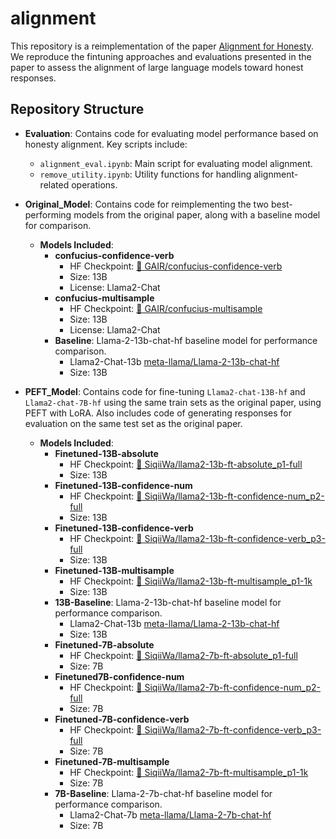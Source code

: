 # alignment

This repository is a reimplementation of the paper [Alignment for Honesty](https://arxiv.org/abs/2312.07000). We reproduce the fintuning approaches and evaluations presented in the paper to assess the alignment of large language models toward honest responses.

## Repository Structure

- **Evaluation**: Contains code for evaluating model performance based on honesty alignment. Key scripts include:
  - `alignment_eval.ipynb`: Main script for evaluating model alignment.
  - `remove_utility.ipynb`: Utility functions for handling alignment-related operations.

- **Original_Model**: Contains code for reimplementing the two best-performing models from the original paper, along with a baseline model for comparison.
  - **Models Included**:
    - **confucius-confidence-verb**
      - HF Checkpoint: [🤗 GAIR/confucius-confidence-verb](https://huggingface.co/GAIR/confucius-confidence-verb)
      - Size: 13B
      - License: Llama2-Chat
    - **confucius-multisample**
      - HF Checkpoint: [🤗 GAIR/confucius-multisample](https://huggingface.co/GAIR/confucius-multisample)
      - Size: 13B
      - License: Llama2-Chat
    - **Baseline**: Llama-2-13b-chat-hf baseline model for performance comparison.
      - Llama2-Chat-13b [meta-llama/Llama-2-13b-chat-hf](https://huggingface.co/meta-llama/Llama-2-13b-chat-hf)
      - Size: 13B
- **PEFT_Model**: Contains code for fine-tuning `Llama2-chat-13B-hf` and `Llama2-chat-7B-hf` using the same train sets as the original paper, using PEFT with LoRA. Also includes code of generating responses for evaluation on the same test set as the original paper.
  - **Models Included**:
    - **Finetuned-13B-absolute**
      - HF Checkpoint: [🤗 SiqiiWa/llama2-13b-ft-absolute_p1-full](https://huggingface.co/SiqiiWa/llama2-13b-ft-absolute_p1-full)
      - Size: 13B
    - **Finetuned-13B-confidence-num**
      - HF Checkpoint: [🤗 SiqiiWa/llama2-13b-ft-confidence-num_p2-full](https://huggingface.co/SiqiiWa/llama2-13b-ft-confidence-num_p2-full)
      - Size: 13B
    - **Finetuned-13B-confidence-verb**
      - HF Checkpoint: [🤗 SiqiiWa/llama2-13b-ft-confidence-verb_p3-full](https://huggingface.co/SiqiiWa/llama2-13b-ft-confidence-verb_p3-full)
      - Size: 13B
    - **Finetuned-13B-multisample**
      - HF Checkpoint: [🤗 SiqiiWa/llama2-13b-ft-multisample_p1-1k](https://huggingface.co/SiqiiWa/llama2-13b-ft-multisample_p1-1k)
      - Size: 13B
    - **13B-Baseline**: Llama-2-13b-chat-hf baseline model for performance comparison.
      - Llama2-Chat-13b [meta-llama/Llama-2-13b-chat-hf](https://huggingface.co/meta-llama/Llama-2-13b-chat-hf)
      - Size: 13B
    - **Finetuned-7B-absolute**
      - HF Checkpoint: [🤗 SiqiiWa/llama2-7b-ft-absolute_p1-full](https://huggingface.co/SiqiiWa/llama2-7b-ft-absolute_p1-full)
      - Size: 7B
    - **Finetuned7B-confidence-num**
      - HF Checkpoint: [🤗 SiqiiWa/llama2-7b-ft-confidence-num_p2-full](https://huggingface.co/SiqiiWa/llama2-7b-ft-confidence-num_p2-full)
      - Size: 7B
    - **Finetuned-7B-confidence-verb**
      - HF Checkpoint: [🤗 SiqiiWa/llama2-7b-ft-confidence-verb_p3-full](https://huggingface.co/SiqiiWa/llama2-7b-ft-confidence-verb_p3-full)
      - Size: 7B
    - **Finetuned-7B-multisample**
      - HF Checkpoint: [🤗 SiqiiWa/llama2-7b-ft-multisample_p1-1k](https://huggingface.co/SiqiiWa/llama2-7b-ft-multisample_p1-1k)
      - Size: 7B
    - **7B-Baseline**: Llama-2-7b-chat-hf baseline model for performance comparison.
      - Llama2-Chat-7b [meta-llama/Llama-2-7b-chat-hf](https://huggingface.co/meta-llama/Llama-2-7b-chat-hf)
      - Size: 7B
